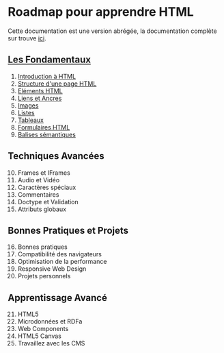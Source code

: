 # Roadmap pour apprendre HTML

Cette documentation est une version abrégée, la documentation complète sur trouve [ici](https://www.w3schools.com/html/).

## [Les Fondamentaux](031_Fondamentaux.md)

1. [Introduction à HTML](031_Fondamentaux.md#introduction-à-html)
2. [Structure d'une page HTML](031_Fondamentaux.md#structure-dune-page-html)
3. [Eléments HTML](031_Fondamentaux.md#eléments-html)
4. [Liens et Ancres](031_Fondamentaux.md#liens-et-ancres)
5. [Images](031_Fondamentaux.md#images)
6. [Listes](031_Fondamentaux.md#listes)
7. [Tableaux](031_Fondamentaux.md#tableaux)
8. [Formulaires HTML](031_Fondamentaux.md#formulaires-html)
9. [Balises sémantiques](031_Fondamentaux.md#balises-sémantiques)

## Techniques Avancées

10. Frames et IFrames
11. Audio et Vidéo
12. Caractères spéciaux
13. Commentaires
14. Doctype et Validation
15. Attributs globaux

## Bonnes Pratiques et Projets

16. Bonnes pratiques
17. Compatibilité des navigateurs
18. Optimisation de la performance
19. Responsive Web Design
20. Projets personnels

## Apprentissage Avancé

21. HTML5
22. Microdonnées et RDFa
23. Web Components
24. HTML5 Canvas
25. Travaillez avec les CMS
